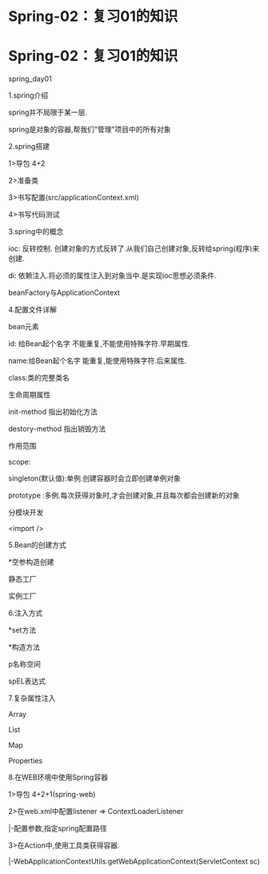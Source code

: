 # Spring-02：复习01的知识

# Spring-02：复习01的知识

spring_day01

1.spring介绍

spring并不局限于某一层.

spring是对象的容器,帮我们"管理"项目中的所有对象

2.spring搭建

1>导包 4+2

2>准备类

3>书写配置(src/applicationContext.xml)

4>书写代码测试

3.spring中的概念

ioc: 反转控制. 创建对象的方式反转了.从我们自己创建对象,反转给spring(程序)来创建.

di: 依赖注入.将必须的属性注入到对象当中.是实现ioc思想必须条件.

beanFactory与ApplicationContext

4.配置文件详解

bean元素

id: 给Bean起个名字 不能重复,不能使用特殊字符.早期属性.

name:给Bean起个名字 能重复,能使用特殊字符.后来属性.

class:类的完整类名

生命周期属性

init-method 指出初始化方法

destory-method 指出销毁方法

作用范围

scope:

singleton(默认值):单例.创建容器时会立即创建单例对象

prototype :多例.每次获得对象时,才会创建对象,并且每次都会创建新的对象

分模块开发

<import />

5.Bean的创建方式

*空参构造创建

静态工厂

实例工厂

6.注入方式

*set方法

*构造方法

p名称空间

spEL表达式

7.复杂属性注入

Array

List

Map

Properties

8.在WEB环境中使用Spring容器

1>导包 4+2+1(spring-web)

2>在web.xml中配置listener => ContextLoaderListener

|-配置参数,指定spring配置路径

3>在Action中,使用工具类获得容器.

|-WebApplicationContextUtils.getWebApplicationContext(ServletContext sc)